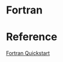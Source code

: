 # Fortran

# Reference

[Fortran Quickstart](https://fortran-lang.org/en/learn/quickstart/hello_world/)
